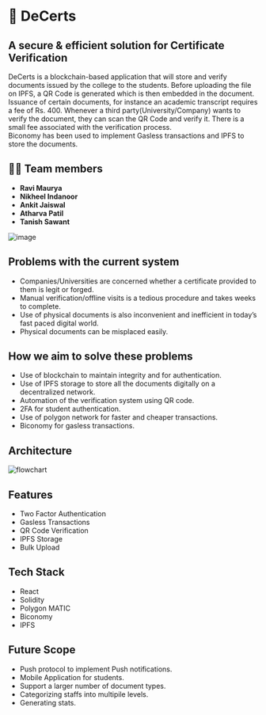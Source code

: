 # 📃 DeCerts
## A secure & efficient solution for Certificate Verification
DeCerts is a blockchain-based application that will store and verify documents issued by the college to the students. Before uploading the file on IPFS, a QR Code is generated which is then embedded in the document. Issuance of certain documents, for instance an academic transcript requires a fee of Rs. 400. Whenever a third party(University/Company) wants to verify the document, they can scan the QR Code and verify it. There is a small fee associated with the verification process.   
Biconomy has been used to implement Gasless transactions and IPFS to store the documents.

## 👩‍💻 Team members

- **Ravi Maurya**
- **Nikheel Indanoor**
- **Ankit Jaiswal**
- **Atharva Patil**
- **Tanish Sawant**

![image](https://user-images.githubusercontent.com/59064326/212481499-f79ddb95-ea0c-49db-bcd5-633096e80c9e.png)

## Problems with the current system

- Companies/Universities are concerned whether a certificate provided to them is legit or forged.
- Manual verification/offline visits is a tedious procedure and takes weeks to complete. 
- Use of physical documents is also inconvenient and inefficient in today’s fast paced digital world.
- Physical documents can be misplaced easily.

## How we aim to solve these problems

- Use of blockchain to maintain integrity and for authentication.
- Use of IPFS storage to store all the documents digitally on a decentralized network.
- Automation of the verification system using QR code.
- 2FA for student authentication.
- Use of polygon network for faster and cheaper transactions.
- Biconomy for gasless transactions.

## Architecture
![flowchart](https://user-images.githubusercontent.com/59064326/212481527-3ca8d373-fb77-46fb-8518-52991ce82ec5.png)

## Features
- Two Factor Authentication
- Gasless Transactions
- QR Code Verification
- IPFS Storage
- Bulk Upload

## Tech Stack
- React
- Solidity
- Polygon MATIC
- Biconomy
- IPFS

## Future Scope
- Push protocol to implement Push notifications.
- Mobile Application for students.
- Support a larger number of document types.
- Categorizing staffs into multipile levels.
- Generating stats.
